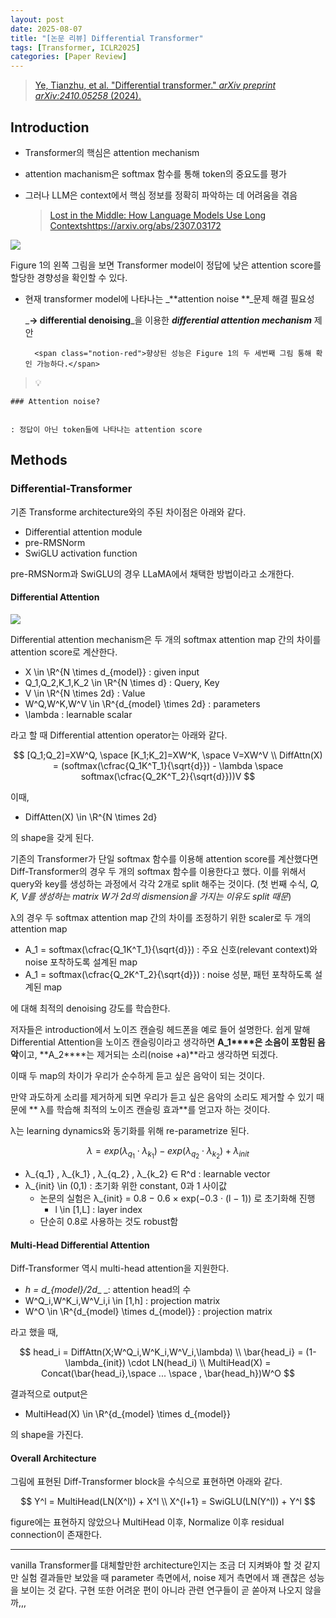 ```yaml
---
layout: post
date: 2025-08-07
title: "[논문 리뷰] Differential Transformer"
tags: [Transformer, ICLR2025]
categories: [Paper Review]
---
```


> [Ye, Tianzhu, et al. "Differential transformer." ](https://arxiv.org/abs/2410.05258)[_arXiv preprint arXiv:2410.05258_](https://arxiv.org/abs/2410.05258)[ (2024).](https://arxiv.org/abs/2410.05258)



## Introduction

- Transformer의 핵심은 attention mechanism
- attention machanism은 softmax 함수를 통해 token의 중요도를 평가
- 그러나 LLM은 context에서 핵심 정보를 정확히 파악하는 데 어려움을 겪음

	> [Lost in the Middle: How Language Models Use Long Contextshttps://arxiv.org/abs/2307.03172](https://arxiv.org/abs/2307.03172)


![](https://prod-files-secure.s3.us-west-2.amazonaws.com/542b861c-36a8-4051-84e5-8804b6728dba/9083ea56-691a-4752-ae26-47f403431ac8/image.png?X-Amz-Algorithm=AWS4-HMAC-SHA256&X-Amz-Content-Sha256=UNSIGNED-PAYLOAD&X-Amz-Credential=ASIAZI2LB466WIGW2I4H%2F20250921%2Fus-west-2%2Fs3%2Faws4_request&X-Amz-Date=20250921T160105Z&X-Amz-Expires=3600&X-Amz-Security-Token=IQoJb3JpZ2luX2VjEIv%2F%2F%2F%2F%2F%2F%2F%2F%2F%2FwEaCXVzLXdlc3QtMiJIMEYCIQDvVJtdAZ32LWW3JbourpNnTuVLXnkgsQIB7%2Bc3H%2Fti8gIhAKsslrxfzxQRxaxVzU%2F10nycnmmOgx6QI%2FcEorpesu7rKv8DCBMQABoMNjM3NDIzMTgzODA1IgzQUbHD2FCI2VlPOa8q3APLVE7tAKJmAxa0w0goFOj%2BMkOgtE1UDMBiyMjOzfLBTqfsZNRy%2BJ%2F%2F8%2BkrNcGM8RVVOAM6WYo0NiQJe41d4uODEUQA057Hdow7AOcWl2nZwycXbh21dd2Pw2HfWa6S5l9c%2Bc6JjqhS2w5ElbNPncHq1w%2BBnc7pt4pSbNfUw6SgOKhilb88qZurdraAjSsyAA%2FzH0UO6zFQxhlO4ji7zKD6oqe3Jm6YsICAFajXPvDdnhZwjyu1GE6xPCUTIO5f3N10nmTFp5unn5Umbaz%2FPa6Fc1WsuHOP2dk3bMaHV51e6WTiVrr2u6c4c%2FPVmpykMT0OkUNWAFlDBt0LvbmXnukJeFjDm%2BzgUJiCn6GCz0hjR5jgkujLjAyn199oeyoO7kuxvTX8iaGRwglXOMCgIl%2Bp%2FGAMbT5aFPFSgI58Vo2osw409WeD8y4ch6hdEYMBXDJ8sYPqvio9WDd3c5wYAZE%2B6vGZ3%2Bwml2%2FDluNY7Xa2jhlVboT8YQB6b9MbGR1QDmgczZ4fpZQoi%2Btkj%2BBMka4t2%2FD%2FWOGBH%2FEBnzQ8jDIjxb3KMLBg9P1sXN261XZWBuwtK2LX7Gvs20SAPlYLHE2Mw3wDPjWM2g%2FOQNdAPfo7AAsYBvWJJ09Bzt6zdTDdob%2FGBjqkAQ%2BGYUKqrvawXjArxivGBlZqYHO9GDiLn1pNQjJXStUr6YZgve%2BYAebDiyIg3pVQ3Pd9J7%2FdEkhDfHsyx2I2P1WQJo4juVsm2ngm5tN2p7nSiSCCNHmmbL9Uk47q1A5e%2BvTnUAusppjP2YLr%2FS1reSNVqDJ66RfdkNrosrrlUGQm9mXPAZPGhXNJ9QJsmBEC2Zfz%2FcZZHkdzcaWlvAYdjYc1g3uq&X-Amz-Signature=3f296b511acaf2bb2d102e7410c10133d8fbfde663879c24c14c0bc8cae3e05d&X-Amz-SignedHeaders=host&x-amz-checksum-mode=ENABLED&x-id=GetObject)


Figure 1의 왼쪽 그림을 보면 Transformer model이 정답에 낮은 attention score를 할당한 경향성을 확인할 수 있다.

- 현재 transformer model에 나타나는 _**attention noise **_문제 해결 필요성

	_**→ differential denoising**_을 이용한 _**differential attention mechanism**_ 제안


		<span class="notion-red">향상된 성능은 Figure 1의 두 세번째 그림 통해 확인 가능하다.</span>


> 💡 


	### Attention noise?


	: 정답이 아닌 token들에 나타나는 attention score



## Methods



### Differential-Transformer


기존 Transforme architecture와의 주된 차이점은 아래와 같다.

- Differential attention module
- pre-RMSNorm
- SwiGLU activation function

pre-RMSNorm과 SwiGLU의 경우 LLaMA에서 채택한 방법이라고 소개한다.



#### Differential Attention


![](https://prod-files-secure.s3.us-west-2.amazonaws.com/542b861c-36a8-4051-84e5-8804b6728dba/116d70b2-1963-4810-9167-f4c7d8a06e8f/image.png?X-Amz-Algorithm=AWS4-HMAC-SHA256&X-Amz-Content-Sha256=UNSIGNED-PAYLOAD&X-Amz-Credential=ASIAZI2LB466WIGW2I4H%2F20250921%2Fus-west-2%2Fs3%2Faws4_request&X-Amz-Date=20250921T160105Z&X-Amz-Expires=3600&X-Amz-Security-Token=IQoJb3JpZ2luX2VjEIv%2F%2F%2F%2F%2F%2F%2F%2F%2F%2FwEaCXVzLXdlc3QtMiJIMEYCIQDvVJtdAZ32LWW3JbourpNnTuVLXnkgsQIB7%2Bc3H%2Fti8gIhAKsslrxfzxQRxaxVzU%2F10nycnmmOgx6QI%2FcEorpesu7rKv8DCBMQABoMNjM3NDIzMTgzODA1IgzQUbHD2FCI2VlPOa8q3APLVE7tAKJmAxa0w0goFOj%2BMkOgtE1UDMBiyMjOzfLBTqfsZNRy%2BJ%2F%2F8%2BkrNcGM8RVVOAM6WYo0NiQJe41d4uODEUQA057Hdow7AOcWl2nZwycXbh21dd2Pw2HfWa6S5l9c%2Bc6JjqhS2w5ElbNPncHq1w%2BBnc7pt4pSbNfUw6SgOKhilb88qZurdraAjSsyAA%2FzH0UO6zFQxhlO4ji7zKD6oqe3Jm6YsICAFajXPvDdnhZwjyu1GE6xPCUTIO5f3N10nmTFp5unn5Umbaz%2FPa6Fc1WsuHOP2dk3bMaHV51e6WTiVrr2u6c4c%2FPVmpykMT0OkUNWAFlDBt0LvbmXnukJeFjDm%2BzgUJiCn6GCz0hjR5jgkujLjAyn199oeyoO7kuxvTX8iaGRwglXOMCgIl%2Bp%2FGAMbT5aFPFSgI58Vo2osw409WeD8y4ch6hdEYMBXDJ8sYPqvio9WDd3c5wYAZE%2B6vGZ3%2Bwml2%2FDluNY7Xa2jhlVboT8YQB6b9MbGR1QDmgczZ4fpZQoi%2Btkj%2BBMka4t2%2FD%2FWOGBH%2FEBnzQ8jDIjxb3KMLBg9P1sXN261XZWBuwtK2LX7Gvs20SAPlYLHE2Mw3wDPjWM2g%2FOQNdAPfo7AAsYBvWJJ09Bzt6zdTDdob%2FGBjqkAQ%2BGYUKqrvawXjArxivGBlZqYHO9GDiLn1pNQjJXStUr6YZgve%2BYAebDiyIg3pVQ3Pd9J7%2FdEkhDfHsyx2I2P1WQJo4juVsm2ngm5tN2p7nSiSCCNHmmbL9Uk47q1A5e%2BvTnUAusppjP2YLr%2FS1reSNVqDJ66RfdkNrosrrlUGQm9mXPAZPGhXNJ9QJsmBEC2Zfz%2FcZZHkdzcaWlvAYdjYc1g3uq&X-Amz-Signature=dce7f6643e0df9f01d5025db9c8159d4b1cef5af81eff272c08f1e7746d2d40d&X-Amz-SignedHeaders=host&x-amz-checksum-mode=ENABLED&x-id=GetObject)


Differential attention mechanism은 두 개의 softmax attention map 간의 차이를 attention score로 계산한다.

- X \in \R^{N \times d\_{model}} : given input
- Q\_1,Q\_2,K\_1,K\_2 \in \R^{N \times d} : Query, Key
- V \in \R^{N \times 2d} : Value
- W^Q,W^K,W^V \in \R^{d\_{model} \times 2d} : parameters
- \lambda : learnable scalar

라고 할 때 Differential attention operator는 아래와 같다.


$$
[Q_1;Q_2]=XW^Q, \space [K_1;K_2]=XW^K, \space V=XW^V \\
DiffAttn(X) = (softmax(\cfrac{Q_1K^T_1}{\sqrt{d}}) - \lambda \space softmax(\cfrac{Q_2K^T_2}{\sqrt{d}}))V
$$


이때,

- DiffAtten(X) \in \R^{N \times 2d}

의 shape을 갖게 된다.


기존의 Transformer가 단일 softmax 함수를 이용해 attention score를 계산했다면 Diff-Transformer의 경우 두 개의 softmax 함수를 이용한다고 했다. 이를 위해서 query와 key를 생성하는 과정에서 각각 2개로 split 해주는 것이다. <span class="notion-red">(첫 번째 수식, </span><span class="notion-red">_Q, K, V를 생성하는 matrix W가 2d의 dismension을 가지는 이유도 split 때문_</span><span class="notion-red">)</span>


 λ의 경우 두 softmax attention map 간의 차이를 조정하기 위한 scaler로 두 개의 attention map

- A\_1 = softmax(\cfrac{Q\_1K^T\_1}{\sqrt{d}}) : 주요 신호(relevant context)와 noise 포착하도록 설계된 map
- A\_1 = softmax(\cfrac{Q\_2K^T\_2}{\sqrt{d}}) : noise 성분, 패턴 포착하도록 설계된 map 

에 대해 최적의 denoising 강도를 학습한다.


저자들은 introduction에서 노이즈 캔슬링 헤드폰을 예로 들어 설명한다. 쉽게 말해 Differential Attention을 노이즈 캔슬링이라고 생각하면 **A\_1****은 소음이 포함된 음악**이고, **A\_2****는 제거되는 소리(noise +a)**라고 생각하면 되겠다. 


이때 두 map의 차이가 우리가 순수하게 듣고 싶은 음악이 되는 것이다. 


만약 과도하게 소리를 제거하게 되면 우리가 듣고 싶은 음악의 소리도 제거할 수 있기 때문에 ** λ를 학습해 최적의 노이즈 캔슬링 효과**를 얻고자 하는 것이다.


λ는 learning dynamics와 동기화를 위해 re-parametrize 된다.


$$
\lambda = exp(\lambda_{q_1} \cdot \lambda_{k_1}) - exp(\lambda_{q_2} \cdot \lambda_{k_2}) + \lambda_{init}
$$

- λ\_{q\_1} , λ\_{k\_1} , λ\_{q\_2} , λ\_{k\_2} ∈ R^d : learnable vector
- λ\_{init} \in (0,1) : 초기화 위한 constant, 0과 1 사이값
	- 논문의 실험은 λ\_{init} = 0.8 − 0.6 × exp(−0.3 · (l − 1)) 로 초기화해 진행
		- l \in [1,L] : layer index
	- 단순히 0.8로 사용하는 것도 robust함


#### **Multi-Head Differential Attention**


Diff-Transformer 역시 multi-head attention을 지원한다.

- _h = d\_{model}/2d__ _: attention head의 수
- W^Q\_i,W^K\_i,W^V\_i,i \in [1,h] : projection matrix
- W^O \in \R^{d\_{model} \times d\_{model}} : projection matrix

라고 했을 때,


$$
head_i = DiffAttn(X;W^Q_i,W^K_i,W^V_i,\lambda) \\
\bar{head_i} = (1-\lambda_{init}) \cdot LN(head_i) \\
MultiHead(X) = Concat(\bar{head_i},\space ... \space , \bar{head_h})W^O
$$


결과적으로 output은

- MultiHead(X) \in \R^{d\_{model} \times d\_{model}}

의 shape을 가진다.



#### Overall Architecture


그림에 표현된 Diff-Transformer block을 수식으로 표현하면 아래와 같다.


$$
Y^l = MultiHead(LN(X^l)) + X^l \\
X^{l+1} = SwiGLU(LN(Y^l)) + Y^l
$$


figure에는 표현하지 않았으나 MultiHead 이후, Normalize 이후 residual connection이 존재한다.


---


vanilla Transformer를 대체할만한 architecture인지는 조금 더 지켜봐야 할 것 같지만 실험 결과들만 보았을 때 parameter 측면에서, noise 제거 측면에서 꽤 괜찮은 성능을 보이는 것 같다. 구현 또한 어려운 편이 아니라 관련 연구들이 곧 쏟아져 나오지 않을까,,,

